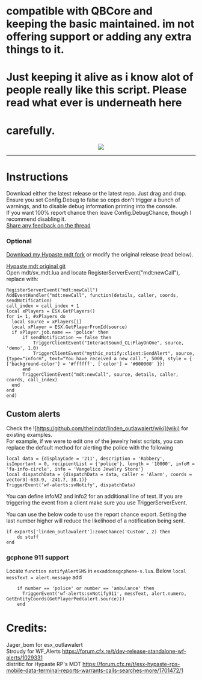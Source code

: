 # compatible with QBCore and keeping the basic maintained. im not offering support or adding any extra things to it.
# Just keeping it alive as i know alot of people really like this script. Please read what ever is underneath here 
# carefully. 

<p align="center"><img src="https://i.imgur.com/Ome5KDF.png"/><br>
<hr>



# Instructions
Download either the latest release or the latest repo. Just drag and drop.  
Ensure you set Config.Debug to false so cops don't trigger a bunch of warnings, and to disable debug information printing into the console.  
If you want 100% report chance then leave Config.DebugChance, though I recommend disabling it.  
[Share any feedback on the thread](https://forum.cfx.re/t/esx-outlawalert-wildfire-alerts-and-hypaste-mdt-integration/)

### Optional
<a href='https://github.com/thelindat/mdt'>Download my Hypaste mdt fork</a> or modify the original release (read below).  

<a href='https://github.com/distritic/mdt/'>Hypaste mdt original git</a>  
Open mdt/sv_mdt.lua and locate RegisterServerEvent("mdt:newCall"), replace with:  
  ```
RegisterServerEvent("mdt:newCall")
AddEventHandler("mdt:newCall", function(details, caller, coords, sendNotification)
  call_index = call_index + 1
  local xPlayers = ESX.GetPlayers()
  for i= 1, #xPlayers do
  	local source = xPlayers[i]
  	local xPlayer = ESX.GetPlayerFromId(source)
  	if xPlayer.job.name == 'police' then
		if sendNotification ~= false then
			TriggerClientEvent("InteractSound_CL:PlayOnOne", source, 'demo', 1.0)
			TriggerClientEvent("mythic_notify:client:SendAlert", source, {type="inform", text="You have received a new call.", 5000, style = { ['background-color'] = '#ffffff', ['color'] = '#000000' }})
		end
  		TriggerClientEvent("mdt:newCall", source, details, caller, coords, call_index)
  	end
  end
end)
```  

## Custom alerts  
Check the ![https://github.com/thelindat/linden_outlawalert/wiki](wiki) for existing examples.  
For example, if we were to edit one of the jewelry heist scripts, you can replace the default method for alerting the police with the following
```
local data = {displayCode = '211', description = 'Robbery', isImportant = 0, recipientList = {'police'}, length = '10000', infoM = 'fa-info-circle', info = 'Vangelico Jewelry Store'}
local dispatchData = {dispatchData = data, caller = 'Alarm', coords = vector3(-633.9, -241.7, 38.1)}
TriggerEvent('wf-alerts:svNotify', dispatchData)
```
You can define infoM2 and info2 for an additional line of text. If you are triggering the event from a client make sure you use TriggerServerEvent.

You can use the below code to use the report chance export. Setting the last number higher will reduce the likelihood of a notification being sent.
```
if exports['linden_outlawalert']:zoneChance('Custom', 2) then
	do stuff
end
```


### gcphone 911 support
Locate `function notifyAlertSMS` in `esxaddonsgcphone-s.lua`. Below `local messText = alert.message` add
```
    if number == 'police' or number == 'ambulance' then
      TriggerEvent('wf-alerts:svNotify911', messText, alert.numero, GetEntityCoords(GetPlayerPed(alert.source)))
    end
```


# Credits:

  Jager_bom for esx_outlawalert  
  Stroudy for WF_Alerts https://forum.cfx.re/t/dev-release-standalone-wf-alerts/1029331  
  distritic for Hypaste RP's MDT https://forum.cfx.re/t/esx-hypaste-rps-mobile-data-terminal-reports-warrants-calls-searches-more/1701472/1 
